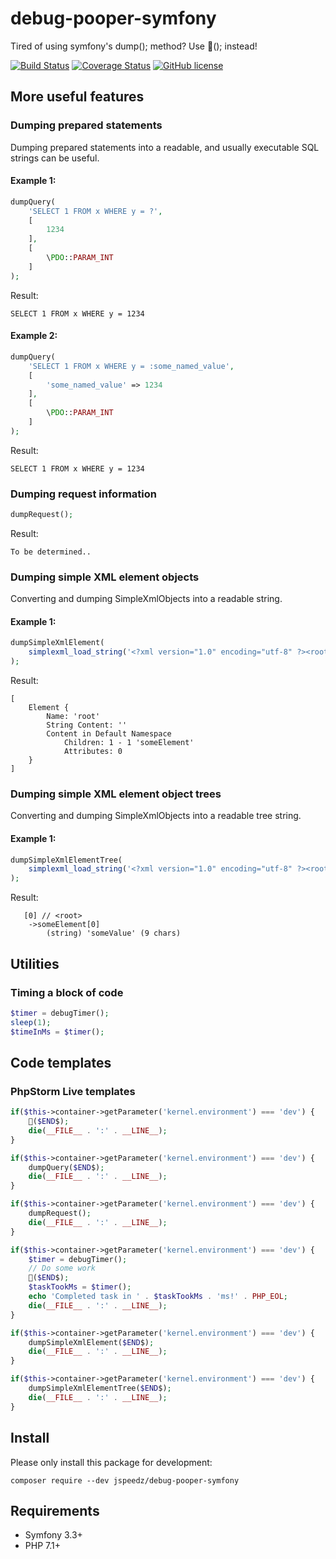 # debug-pooper-symfony

Tired of using symfony's dump(); method? Use 💩(); instead!

[![Build Status](https://travis-ci.com/jspeedz/debug-pooper-symfony.svg?branch=master)](https://travis-ci.com/jspeedz/debug-pooper-symfony) [![Coverage Status](https://coveralls.io/repos/github/jspeedz/debug-pooper-symfony/badge.svg?branch=master)](https://coveralls.io/github/jspeedz/debug-pooper-symfony?branch=master) [![GitHub license](https://img.shields.io/github/license/jspeedz/debug-pooper-symfony.svg)](https://github.com/jspeedz/debug-pooper-symfony/blob/master/LICENSE)

## More useful features
### Dumping prepared statements
Dumping prepared statements into a readable, and usually executable SQL strings can be useful.

#### Example 1:

```php
dumpQuery(
    'SELECT 1 FROM x WHERE y = ?',
    [
        1234
    ],
    [
        \PDO::PARAM_INT
    ]
);
```
Result:

`SELECT 1 FROM x WHERE y = 1234`

#### Example 2:

```php
dumpQuery(
    'SELECT 1 FROM x WHERE y = :some_named_value',
    [
        'some_named_value' => 1234
    ],
    [
        \PDO::PARAM_INT
    ]
);
```
Result:

`SELECT 1 FROM x WHERE y = 1234`

### Dumping request information
```php
dumpRequest();
```

Result:

`To be determined..`

### Dumping simple XML element objects
Converting and dumping SimpleXmlObjects into a readable string.

#### Example 1:

```php
dumpSimpleXmlElement(
    simplexml_load_string('<?xml version="1.0" encoding="utf-8" ?><root><someElement>someValue</someElement></root>')
);
```
Result:

```SimpleXML object (1 item)
[
    Element {
        Name: 'root'
        String Content: ''
        Content in Default Namespace
            Children: 1 - 1 'someElement'
            Attributes: 0
    }
]
```


### Dumping simple XML element object trees
Converting and dumping SimpleXmlObjects into a readable tree string.

#### Example 1:

```php
dumpSimpleXmlElementTree(
    simplexml_load_string('<?xml version="1.0" encoding="utf-8" ?><root><someElement>someValue</someElement></root>')
);
```
Result:

```SimpleXML object (1 item)
   [0] // <root>
   	->someElement[0]
   		(string) 'someValue' (9 chars)
```

## Utilities
### Timing a block of code
```php
$timer = debugTimer();
sleep(1);
$timeInMs = $timer();
```

## Code templates
### PhpStorm Live templates
```php
if($this->container->getParameter('kernel.environment') === 'dev') {
    💩($END$);
    die(__FILE__ . ':' . __LINE__);
}
```

```php
if($this->container->getParameter('kernel.environment') === 'dev') {
    dumpQuery($END$);
    die(__FILE__ . ':' . __LINE__);
}
```

```php
if($this->container->getParameter('kernel.environment') === 'dev') {
    dumpRequest();
    die(__FILE__ . ':' . __LINE__);
}
```

```php
if($this->container->getParameter('kernel.environment') === 'dev') {
    $timer = debugTimer();
    // Do some work
    💩($END$);
    $taskTookMs = $timer();
    echo 'Completed task in ' . $taskTookMs . 'ms!' . PHP_EOL;
    die(__FILE__ . ':' . __LINE__);
}
```

```php
if($this->container->getParameter('kernel.environment') === 'dev') {
    dumpSimpleXmlElement($END$);
    die(__FILE__ . ':' . __LINE__);
}
```

```php
if($this->container->getParameter('kernel.environment') === 'dev') {
    dumpSimpleXmlElementTree($END$);
    die(__FILE__ . ':' . __LINE__);
}
```

## Install
Please only install this package for development:

`composer require --dev jspeedz/debug-pooper-symfony`

## Requirements
- Symfony 3.3+
- PHP 7.1+
